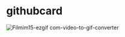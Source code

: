 # githubcard
![Filmim15-ezgif com-video-to-gif-converter](https://github.com/iremsndkc/githubcard/assets/128176615/15b4b66f-e89f-43f6-accc-354f36b325ae)
